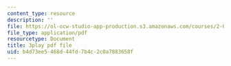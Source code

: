 ```yaml
---
content_type: resource
description: ''
file: https://ol-ocw-studio-app-production.s3.amazonaws.com/courses/2-003sc-engineering-dynamics-fall-2011/b4d73ee5468d44fd7b4c2c0a7883658f_zlbbbA5Uuu8.pdf
file_type: application/pdf
resourcetype: Document
title: 3play pdf file
uid: b4d73ee5-468d-44fd-7b4c-2c0a7883658f
---
```

